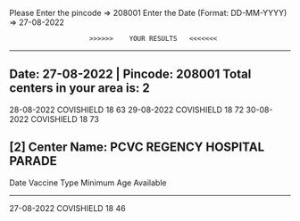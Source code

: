  Please Enter the pincode => 208001
Enter the Date (Format: DD-MM-YYYY) => 27-08-2022

                        >>>>>>    YOUR RESULTS   <<<<<<<
-------------------------------------------------------------------------------------
Date: 27-08-2022 | Pincode: 208001
Total centers in your area is: 2
------------------------------------------------------------------------------------

 28-08-2022   COVISHIELD        18              63
 29-08-2022   COVISHIELD        18              72
 30-08-2022   COVISHIELD        18              73

[2] Center Name: PCVC REGENCY HOSPITAL PARADE
------------------------------------------------------------
   Date      Vaccine Type    Minimum Age    Available
  ------     -------------   ------------   ----------
 27-08-2022   COVISHIELD        18              46